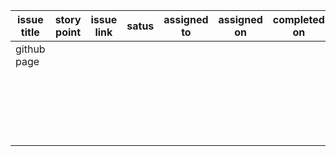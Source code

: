 | issue title | story point | issue link | satus | assigned to | assigned on | completed on | category | status notes |
|-------------|-------------|------------|-------|-------------|-------------|--------------|----------|--------------|
| github page |             |            |       |             |             |              |          |              |
|             |             |            |       |             |             |              |          |              |
|             |             |            |       |             |             |              |          |              |
|             |             |            |       |             |             |              |          |              |
|             |             |            |       |             |             |              |          |              |
|             |             |            |       |             |             |              |          |              |
|             |             |            |       |             |             |              |          |              |
|             |             |            |       |             |             |              |          |              |
|             |             |            |       |             |             |              |          |              |
|             |             |            |       |             |             |              |          |              |
|             |             |            |       |             |             |              |          |              |
|             |             |            |       |             |             |              |          |              |
|             |             |            |       |             |             |              |          |              |
|             |             |            |       |             |             |              |          |              |
|             |             |            |       |             |             |              |          |              |
|             |             |            |       |             |             |              |          |              |
|             |             |            |       |             |             |              |          |              |
|             |             |            |       |             |             |              |          |              |
|             |             |            |       |             |             |              |          |              |
|             |             |            |       |             |             |              |          |              |
|             |             |            |       |             |             |              |          |              |
